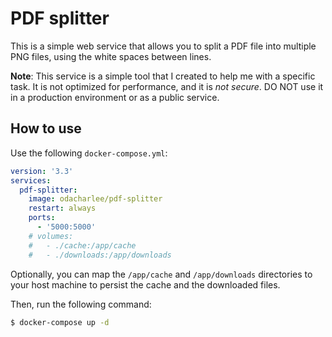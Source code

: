 PDF splitter
================

This is a simple web service that allows you to split a PDF file into multiple PNG files, using the white spaces between lines.

**Note**: This service is a simple tool that I created to help me with a specific task. It is not optimized for performance,
and it is _not secure_. DO NOT use it in a production environment or as a public service.

## How to use

Use the following `docker-compose.yml`:

```yaml
version: '3.3'
services:
  pdf-splitter:
    image: odacharlee/pdf-splitter
    restart: always
    ports:
      - '5000:5000'
    # volumes:
    #   - ./cache:/app/cache
    #   - ./downloads:/app/downloads
```


Optionally, you can map the `/app/cache` and `/app/downloads` directories to your host machine to persist the cache and the downloaded files.

Then, run the following command:

```bash
$ docker-compose up -d
```
